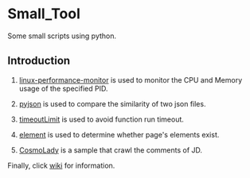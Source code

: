 # Small_Tool
Some small scripts using python.

## Introduction
1. [linux-performance-monitor](https://github.com/leeyoshinari/Small_Tool/tree/master/linux-performance-monitor) is used to monitor the CPU and Memory usage of the specified PID.

2. [pyjson](https://github.com/leeyoshinari/Small_Tool/tree/master/pyjson) is used to compare the similarity of two json files.

3. [timeoutLimit](https://github.com/leeyoshinari/Small_Tool/tree/master/timeoutLimit) is used to avoid function run timeout.

4. [element](https://github.com/leeyoshinari/Small_Tool/tree/master/element) is used to determine whether page's elements exist.

5. [CosmoLady](https://github.com/leeyoshinari/Small_Tool/tree/master/CosmoLady) is a sample that crawl the comments of JD.

Finally, click [wiki]() for information.
